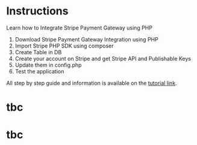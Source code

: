 # Instructions
Learn how to Integrate Stripe Payment Gateway using PHP
1. Download Stripe Payment Gateway Integration using PHP
2. Import Stripe PHP SDK using composer
3. Create Table in DB
4. Create your account on Stripe and get Stripe API and Publishable Keys
5. Update them in config.php
6. Test the application

All step by step guide and information is available on the [tutorial link](https://www.allphptricks.com/integrate-stripe-payment-gateway-using-php/). 
# tbc
# tbc
